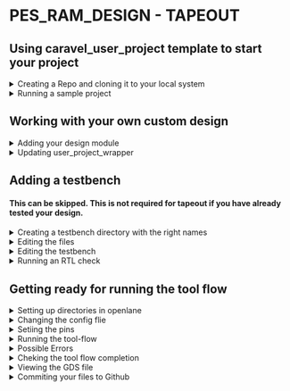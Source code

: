 # PES_RAM_DESIGN - TAPEOUT

## Using caravel_user_project template to start your project
<details>
  <summary>Creating a Repo and cloning it to your local system</summary>
  
+ First go to this link [`caravel_user_project`](https://github.com/efabless/caravel_user_project) and create a repository using the template.
+ Copy your newly created github repository link from the `<> Code` menu in github.

![image](https://github.com/Vishnu1426/pes_ram_design_tapeout/assets/79538653/0e9494c8-6c6f-4271-80ef-ec02c010415e)

+ Then go to your terminal and open root user by typing `sudo su`. Type your password and your will be in root.
+ Type the following code and change the `<your repo link>` with your repository link that you copied and press `Enter`.
```
git clone <your repo link>
```

![image](https://github.com/Vishnu1426/pes_ram_design_tapeout/assets/79538653/7eb5fb81-1d01-427f-b8da-ab4f3d549a51)

+ Now, create a directory named `dependencies` where all your dependencies will be present. You will have to manually export the variables to point to this `dependencies` directory.
+ Replace `<your_repo_name>` with the name of your repository that you cloned.
```Mint
mkdir dependencies
export OPENLANE_ROOT=$(pwd)/dependencies/openlane_src
export PDK_ROOT=$(pwd)/dependencies/pdks
cd <your_repo_name>
make setup
```
+ Now your repository cloning is complete.
</details>

<details>
  <summary>Running a sample project</summary>

+ To check if everything is working fine we can run an example project which comes with the template.
+ To do this type the following after going into the directory of your cloned repository.
```
make user_proj_example
```
+ It takes some time and starts like this:

![image](https://github.com/Vishnu1426/pes_ram_design_tapeout/assets/79538653/cb8ef924-7126-4c3f-830d-e67c09c4cbdd)

+ Once it is completed, you get a `[sucess]: Flow complete` message in the terminal. This means that the flow has been completed.

+ You can check your gds output if you want to using klayout.
+ If you don't have klayout already installed, in a new terminal, type
```
sudo apt install klayout
```
</details>

## Working with your own custom design
<details>
<summary>Adding your design module</summary>

+ First step is to make sure your design file is in the required directory.
+ To do this, type the following when you are in your repo's directory in terminal
```
cd verilog/rtl
```
+ Now we need to place your design file in this directory. Use the `cp` command to do that. Make sure you add the period `.` after typing the design file path
```
cp <your design file path> .
```
</details>

<details>
  <summary>Updating user_project_wrapper</summary>

+ Open the `user_project_wrapper.v` file and change the names of design files in the required places from `user_proj_example` to whatever your design file name is.
+ Type out your module name and instance name.
+ Before changing it will look like this
![image](https://github.com/Vishnu1426/pes_ram_design_tapeout/assets/79538653/6f899f50-d24a-4782-b0f9-4fbbbc6aeb85)

+ It will look like this after changing module name and the instance name

![image](https://github.com/Vishnu1426/pes_ram_design_tapeout/assets/79538653/5eedb6ee-9d3e-47d5-bd8d-bbf14589e3aa)

+ After this add the digital domain power-in and ground pins to your design module. This is not compulsory but it will help prevent errors in the later stages.
```
`ifdef USE_POWER_PINS
  inout vccd1,	// User area 1 1.8V supply
  inout vssd1, // User area 1 digital ground
`endif
```
+ After adding the above lines my design module looks like this.

![image](https://github.com/Vishnu1426/pes_ram_design_tapeout/assets/79538653/690ba081-d2f1-4acb-9361-31d9c90d325d)

+ Continue with the instantiation process. Remove or comment out the wishbone slave ports, logic analyser and IRQ.
+ Change the names of clock and reset signals.
+ Do these things only under your project in the wrapper not the ones above it.
+ Change the output names to your output reg names. Make sure the bits are correct.
+ If you can afford it, make sure you start using output ports from port 8, like I have done.
+ My `user_project_wrapper.v` looks like this after updating

![image](https://github.com/Vishnu1426/pes_ram_design_tapeout/assets/79538653/4c3e8b84-5bb5-4396-92f2-f277cd5d3220)

+ `oeb` stands for output enable bit. Add this to your design module and have the same number of bits of oeb as you have outputs bits.
+ I have 8x2 bits output so I have 16 bit oeb.

![image](https://github.com/Vishnu1426/pes_ram_design_tapeout/assets/79538653/0f1a3528-ae4e-4d04-bad0-d783e1bb5fa9)

+ Open this in the includes sub-folder in verilog folder
```
gedit includes.rtl.caravel_user_project 
```
+ The above file should look like this after updating. Upadate the name of the design module.

![image](https://github.com/Vishnu1426/pes_ram_design_tapeout/assets/79538653/bdd93de8-8364-4777-8278-71297cc32510)

</details>


## Adding a testbench 
#### This can be skipped. This is not required for tapeout if you have already tested your design.

<details>
  <summary>Creating a testbench directory with the right names</summary>

+ Go to the 'dv' directory.
+ Type the follwing'
```
cp -r io_ports/ <your_design_name>
rename s/io_ports/<your_design_name>/ *
```
+ Now the names of the files in io_ports folder will be adjusted to your module name. 
+ You can check it by going into your design folder which was freshly created by the above commands and check the files in it.
</details>

<details>
  <summary>Editing the files</summary>
  
+ Open the .c file.
+ Change the port number to start from 8, if you have started from port 8 in the wrapper file.
+ Add or delete ports based on the number of ports you are actually using.
+ My file looks like this after adding.

![image](https://github.com/Vishnu1426/pes_ram_design_tapeout/assets/79538653/65cf2169-aa3d-42fe-8ee8-b7b1899cdf41)

</details>

<details>
  <summary>Editing the testbench</summary>
  
+ Open the testbench file, i.e., `<your_design_tb.v>`
+ Update the design names in the following places

![image](https://github.com/Vishnu1426/pes_ram_design_tapeout/assets/79538653/0db6b767-9216-42e9-997c-1ee27c4b547f)

![image](https://github.com/Vishnu1426/pes_ram_design_tapeout/assets/79538653/7008a684-f309-4b03-b55f-ec07a8da323d)

+ Comment out the following 'if' section

![image](https://github.com/Vishnu1426/pes_ram_design_tapeout/assets/79538653/c53853fa-eacd-4f18-aefb-fe967f83865d)

+ Also change the following according to what you have given in the wrapper file.
+ The bits have to be changed for the convenience pins. These should be same as the oeb pins that you are using.

![image](https://github.com/Vishnu1426/pes_ram_design_tapeout/assets/79538653/6b2587b6-16e8-4814-a77c-93b9808cb598)

</details>

<details>
  <summary>Running an RTL check</summary>
  
+ Type the following to check the design
```
make verify-<your_design_name>-rtl
```
+ This will not work since we have not adjusted the test for our project. Missing files will be downloaded automatically.

![image](https://github.com/Vishnu1426/pes_ram_design_tapeout_old/assets/79538653/968cd62f-05d6-43d2-aba4-74bb5fa3f136)

+ To actually pass the test, in the section of the testbench where wait is being used, you have to put in your actual outputs that you are expecting out of output pins.
+ The tool will check of the output match and will give whether test has been passed or not.
+ The gtkwave view will have some signals set to Z and X since we have ran the flow with some things missing.

![image](https://github.com/Vishnu1426/pes_ram_design_tapeout_old/assets/79538653/cd6bef0d-29be-4ddc-9313-1ec7c823451e)

+ The above gtkwave vcd can be found in the dv directory in the verilog directory.
+ If you want to use the test change the required variables in the testbench file as mentioned above so that the code waits till the correct output comes and then declares the test passed.
+ Since we have already tested the design previously we can move on to the next step.

</details>

## Getting ready for running the tool flow

<details>
  <summary>Setting up directories in openlane</summary>

+ As mentioned, we made this repository using a template from efables.
+ Therefore there is a template available for us for the openlane flow directory.
+ Go to the openlane directory using `cd`.
+ Type the following in it
```
cp -r user_proj_example/ <your_design_name> 
```
+ This will copy all the files from `user_proj_example` to another folder named `<your_design_name`.   
</details>

<details>
  <summary>Changing the config flie</summary>

+ You have to edit the `config.json` file to make sure it is good for your design.
+ Open the `config.json` file.
+ Under the `DESGIN_NAME`, change from `user_proj_example` to your design name.
+ Do the same under `VERILOG_FILES`.
+ My `config.json` looks like this after changing.

![image](https://github.com/Vishnu1426/pes_ram_design_tapeout/assets/79538653/ef7e6e01-2460-45d3-bc01-62b03c106a93)

+ Change the name `CLOCK_PORT` to whatever variable the clock signal has in your design module.
+ Reduce or increase the `DIE_AREA` based on the size of your design.

![image](https://github.com/Vishnu1426/pes_ram_design_tapeout/assets/79538653/16fd6c08-1fda-426f-8914-66bd3a27d3a2)

+ Change the `MAX_FANOUT_CONSTRAINT` also if you want. I have mine set at 20. 
</details>

<details>
  <summary>Setiing the pins</summary>

+ You need to add the pins to the `pin_order.cfg` file.
+ It should be based on your design file. All the input and output ports that you are using should be mentioned here **except the power pins**.
+ My design file has the following inputs and outputs.
```verilog
module pes_ram_design_tapeout(
`ifdef USE_POWER_PINS
  inout vccd1,	// User area 1 1.8V supply
  inout vssd1, // User area 1 digital ground
`endif 

  input [7:0] data_a, data_b, //input data
  input [5:0] addr_a, addr_b, //Port A and Port B address
  input we_a, we_b, //write enable for Port A and Port B
  input clk, //clk
  output reg [7:0] q_a, q_b, //output data at Port A and Port B
  output wire [15:0] io_oeb
);
```
+ This is what my `pin_order.cfg` looks like. Since I am using 16 bit `oeb`, I have added more `io_oeb` variables.
```verilog
#BUS_SORT

#S
wb_.*
wbs_.*
la_.*
irq.*

#E
clk
we_a
we_b
addr_a\[0\]
addr_b\[0\]
data_a\[0\]
data_b\[0\]
q_a\[0\]
q_b\[0\]
addr_a\[1\]
addr_b\[1\]
data_a\[1\]
data_b\[1\]
q_a\[1\]
q_b\[1\]
addr_a\[2\]
addr_b\[2\]
data_a\[2\]
data_b\[2\]
q_a\[2\]
q_b\[2\]
addr_a\[3\]
addr_b\[3\]
data_a\[3\]
data_b\[3\]
q_a\[3\]
q_b\[3\]
addr_a\[4\]
addr_b\[4\]
data_a\[4\]
data_b\[4\]
q_a\[4\]
q_b\[4\]
addr_a\[5\]
addr_b\[5\]
data_a\[5\]
data_b\[5\]
q_a\[5\]
q_b\[5\]
data_a\[6\]
data_b\[6\]
q_a\[6\]
q_b\[6\]
data_a\[7\]
data_b\[7\]
q_a\[7\]
q_b\[7\]

io_oeb\[0\]
io_oeb\[1\]
io_oeb\[2\]
io_oeb\[3\]
io_oeb\[4\]
io_oeb\[5\]
io_oeb\[6\]
io_oeb\[7\]

#WR
io_oeb\[8\]
io_oeb\[9\]
io_oeb\[10\]
io_oeb\[11\]
io_oeb\[12\]
io_oeb\[13\]
io_oeb\[14\]
io_oeb\[15\]
io_oeb\[16\]
io_oeb\[17\]
io_oeb\[18\]
io_oeb\[19\]
io_oeb\[20\]
io_oeb\[21\]
io_oeb\[22\]
io_oeb\[23\]
```
+ Add all the `\` in the right places as shown above.
+ For single bit variables, don't add any `\`. My `clk` signal is single bit.
</details>

<details>
  <summary>Running the tool-flow</summary>

+ Now to run the entire tool-flow, come out of openlane and be in your repo's directory.
+ Make sure you are in the terminal where you did your `export` commands initially in your `dependencies` folder. If you are in a different terminal, do those `export` commands again.
+ Once you are ready in your repo's folder, type the following and replace `<your_design_name>` with your design name what you have given everywhere.
```
time make <your_design_name>
```
+ The openlane tool will start and synthesis to gds will be done here.
</details>

<details>
  <summary>Possible Errors</summary>
  
+ You might get some erros in between. Correct them and try again.
+ Some errors could be placement errors saying `unmatched_pins`. This means that there is some issue with the names in your `pin_order.cfg` file.
+ Another placement error could occur, which is actually a python error. This again could be an issue with the `\` in your `pin_order.cfg` file.
+ Larger die area will increase the complexity of power distribution network. Therefore keep it exactly how much is required.
+ Smaller die area might give your a `die area too small` error or something similar due to high density of power distribution network lines.
+ During `detailed_routing`, your system might start using up a lot of ram and end up hanging. To prevent this make sure you have system monitor opened on the side and monitor the ram.
+ If your ram usage goes beyond 90% usage, stop the flow. Reduce the `DIE_AREA` a little and try again.
+ My design is an 8x64 bit ram. I had to change the die area by first making it 8x4 bit and checking how my computer's RAM usage in `detailed_routing` was affected.
+ I started with a large die area for 8x4 bit ram, and subsequently modified the die area so that it was just enough.
+ Then I increased it  to 8x8, then 8x16, then 8x32 and then finally 8x64. I had to run all of them to get a good and optimal die area for my design.
+ Larger die area consumes more memory.
+ If you run out of memory while trying different parameters, delete the old runs and that will give you some space.
+ The runs will be in the `runs` directory in `openlane/<your_design_name>`.
+ Use `rm -r <run_name>` to recorsively delete everything in that particular run.
</details>

<details>
  <summary>Cheking the tool flow completion</summary>

+ After the final run and completion of flow, you will get a `[SUCESS]: Flow complete` message in the termninal just like how you got for the `user_proj_example`
+ This is what the output looks like after finishing.
+ Fanout violations can be corrected by changing the fanout parameters in the `config.json` file. I am not doing that for the time being since it is just a rule of thumb and not compulsory.

![image](https://github.com/Vishnu1426/pes_ram_design_tapeout/assets/79538653/fa65c286-3e7a-4a76-a854-7c0b5371246a)
</details>

<details>
  <summary>Viewing the GDS file</summary>
  
+ To view the GDS file in your runs, go the runs directory of your most recent run.
+ The runs will be in the `runs` directory in `openlane/<your_design_name>`.
+ Your gds file will be in the following path. Change `<your_computer_name>` and `<your_design_name>` with your design name accordingly.
```
/home/<your_computer_name>/<your_design_name>/openlane/<your_design_name>/runs/23_11_26_01_03/results/final/gds
```
+ Go to the above directory and type
```
klayout <your_design_name>
```
+ This is what my final GDS layout looks like

![image](https://github.com/Vishnu1426/pes_ram_design_tapeout/assets/79538653/005d60ce-597f-404f-a8b6-c17c403d95f6)

![image](https://github.com/Vishnu1426/pes_ram_design_tapeout/assets/79538653/401951dd-765a-4543-be03-b4086e29f076)

![image](https://github.com/Vishnu1426/pes_ram_design_tapeout/assets/79538653/5e51e11a-242f-48f5-8ee3-8cbcc2fef9d5)

+ Output pins

![image](https://github.com/Vishnu1426/pes_ram_design_tapeout/assets/79538653/5ede0a5f-3674-4b19-a48e-6f6cd5c7b3a1)

+ One of the input pin

![image](https://github.com/Vishnu1426/pes_ram_design_tapeout/assets/79538653/6ad6c454-58b4-484f-96f8-d7381d8d4bee)

+ This area has a relatively very high density of cells.

![image](https://github.com/Vishnu1426/pes_ram_design_tapeout/assets/79538653/edd462c0-38ca-4a08-b9f5-0ee0d74f25e1)

![image](https://github.com/Vishnu1426/pes_ram_design_tapeout/assets/79538653/bac4235f-9da6-442e-ad24-c5a96af4c0cb)

</details>

<details>
  <summary>Commiting your files to Github</summary>

+ Go to your repo's directory.
+ This will update your local repo with whatever changes have been made remotely,
+ Next type `git status` to get the status of all the changed files.
+ Using `git add` add all the files that are visible from the previous command to have been modified.
+ Then type `git commit -m '<commit desc>`
+ Now pull from the remote repo to update changes.
```
git pull
```
+ Now type the following to push the files to Github repo. Reload the page and all your files will be updated in the remore repository,
```
git push
```
</details>
